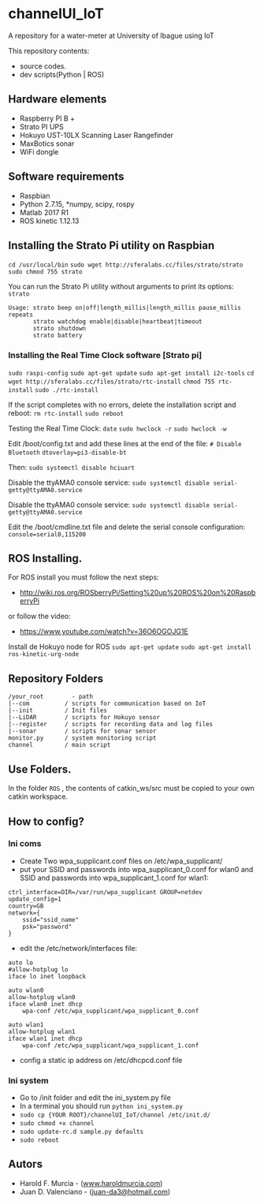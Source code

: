 # channelUI_IoT
A repository for a water-meter at University of Ibague using IoT

This repository contents: 
- source codes.
- dev scripts(Python | ROS)

## Hardware elements
- Raspberry PI B +
- Strato PI UPS
- Hokuyo UST-10LX Scanning Laser Rangefinder 
- MaxBotics sonar 
- WiFi dongle

## Software requirements
- Raspbian
- Python 2.7.15,
*numpy, scipy, rospy
- Matlab 2017 R1
- ROS kinetic 1.12.13

## Installing the Strato Pi utility on Raspbian
 `cd /usr/local/bin`
 `sudo wget http://sferalabs.cc/files/strato/strato`
 `sudo chmod 755 strato`

You can run the Strato Pi utility without arguments to print its options:
`strato`
```
Usage: strato beep on|off|length_millis|length_millis pause_millis repeats
       strato watchdog enable|disable|heartbeat|timeout
       strato shutdown
       strato battery
```
### Installing the Real Time Clock software [Strato pi]
 `sudo raspi-config`
 `sudo apt-get update`
 `sudo apt-get install i2c-tools`
 `cd`
 `wget http://sferalabs.cc/files/strato/rtc-install`
 `chmod 755 rtc-install`
 `sudo ./rtc-install`

If the script completes with no errors, delete the installation script and reboot:
 `rm rtc-install`
 `sudo reboot`

Testing the Real Time Clock:
 `date`
 `sudo hwclock -r`
 `sudo hwclock -w`

Edit /boot/config.txt and add these lines at the end of the file:
 `# Disable Bluetooth`
 `dtoverlay=pi3-disable-bt`

Then: `sudo systemctl disable hciuart`

Disable the ttyAMA0 console service:
`sudo systemctl disable serial-getty@ttyAMA0.service`

Disable the ttyAMA0 console service:
`sudo systemctl disable serial-getty@ttyAMA0.service`

Edit the /boot/cmdline.txt file and delete the serial console configuration:
`console=serial0,115200`


## ROS Installing.
For ROS install you must follow the next steps:
* http://wiki.ros.org/ROSberryPi/Setting%20up%20ROS%20on%20RaspberryPi

or follow the video:

* https://www.youtube.com/watch?v=36O6OGOJG1E

Install de Hokuyo node for ROS
`sudo apt-get update`
`sudo apt-get install ros-kinetic-urg-node`

## Repository Folders

```
/your_root        - path
|--com          / scripts for communication based on IoT
|--init         / Init files
|--LiDAR        / scripts for Hokuyo sensor
|--register     / scripts for recording data and log files
|--sonar        / scripts for sonar sensor
monitor.py      / system monitoring script
channel         / main script 
``` 

## Use Folders.
In the folder `ROS` , the contents of catkin_ws/src must be copied to your own catkin workspace.

## How to config?
### Ini coms
* Create Two wpa_supplicant.conf  files on /etc/wpa_supplicant/
*  put your SSID and passwords into wpa_supplicant_0.conf for wlan0 and SSID and passwords into wpa_supplicant_1.conf for wlan1:

```
ctrl_interface=DIR=/var/run/wpa_supplicant GROUP=netdev
update_config=1
country=GB
network={
    ssid="ssid_name"
    psk="password"
}
```
* edit the /etc/network/interfaces file:
```
auto lo
#allow-hotplug lo
iface lo inet loopback

auto wlan0
allow-hotplug wlan0
iface wlan0 inet dhcp
    wpa-conf /etc/wpa_supplicant/wpa_supplicant_0.conf
    
auto wlan1
allow-hotplug wlan1
iface wlan1 inet dhcp
    wpa-conf /etc/wpa_supplicant/wpa_supplicant_1.conf
```
* config a static ip address on /etc/dhcpcd.conf file

### Ini system
* Go to /init folder and edit the ini_system.py file
* In a terminal you should run `python ini_system.py`
* `sudo cp {YOUR ROOT}/channelUI_IoT/channel /etc/init.d/`
* `sudo chmod +x channel`
* `sudo update-rc.d sample.py defaults`
* `sudo reboot`

## Autors

* Harold F. Murcia  -  (www.haroldmurcia.com)
* Juan D. Valenciano - (juan-da3@hotmail.com)
